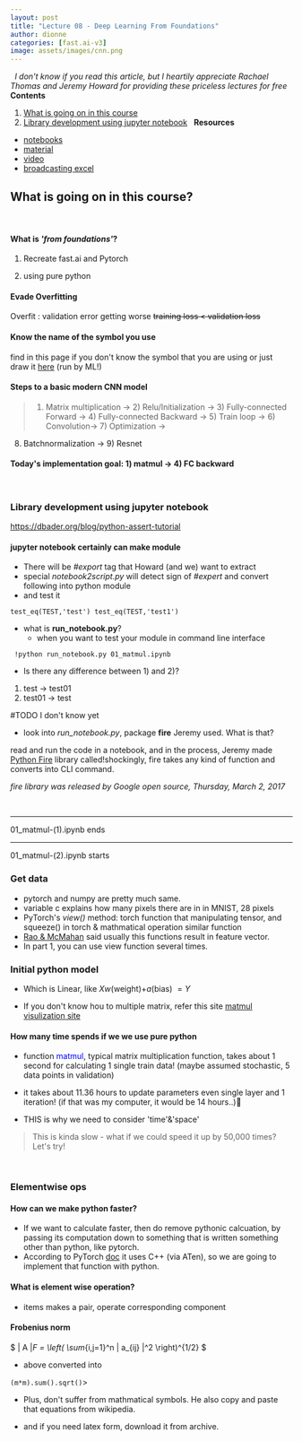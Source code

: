 ```yaml
---
layout: post
title: "Lecture 08 - Deep Learning From Foundations"
author: dionne
categories: [fast.ai-v3]
image: assets/images/cnn.png
---
```


&nbsp;
*I don't know if you read this article, but I heartily appreciate Rachael Thomas and Jeremy Howard for providing these priceless lectures for free*
&nbsp;
**Contents**
&nbsp;
1) [What is going on in this course](#whats-going-on-in-this-course)
2) [Library development using jupyter notebook](#library-development-using-jupyter-notebook)
&nbsp;
**Resources**
- [notebooks](https://github.com/fastai/course-v3/blob/master/nbs/dl2/01_matmul.ipynb)
- [material](https://drive.google.com/file/d/18QwDI25Lf0ld0-cEugu7LxjwTc2NRkha/view)
- [video](https://course.fast.ai/videos/?lesson=8)
- [broadcasting excel](https://docs.google.com/spreadsheets/d/1bIPBcf-p9iqNG8BGmIVlJCFa4jEsbOZvcPXGTYe5pjI/edit#gid=0)
&nbsp;

## What is going on in this course?

&nbsp;
#### What is *'from foundations'*?

1) Recreate fast.ai and Pytorch

2) using pure python
&nbsp;
#### Evade Overfitting 

Overfit : validation error getting worse
~~training loss < validation loss~~
&nbsp;
#### Know the name of the symbol you use

find in this page if you don't know the symbol that you are using[](https://en.wikipedia.org/wiki/List_of_mathematical_symbols) or just draw it [here](http://detexify.kirelabs.org/classify.html) (run by ML!) 

#### Steps to a basic modern CNN model

> 1) Matrix multiplication -> 2) Relu/Initialization -> 3) Fully-connected Forward
-> 4) Fully-connected Backward -> 5) Train loop -> 6) Convolution-> 7) Optimization ->
8) Batchnormalization -> 9) Resnet

#### Today's implementation goal: 1) matmul -> 4) FC backward
&nbsp;
### Library development using jupyter notebook
https://dbader.org/blog/python-assert-tutorial
&nbsp;
#### jupyter notebook certainly can make module

- There will be *#export* tag that Howard (and we) want to extract
- special *notebook2script.py* will detect sign of *#expert* and convert following into python module
&nbsp;
- and test it


<code>test\_eq(TEST,'test')&nbsp;test\_eq(TEST,'test1')</code>
	
- what is **run_notebook.py**?
	- when you want to test your module in command line interface

<code>		!python run\_notebook.py 01_matmul.ipynb</code>

- Is there any difference between 1) and 2)?

1) test -> test01 
2) test01 -> test

\#TODO I don't know yet

- look into *run_notebook.py*, package **fire** Jeremy used. What is that?
 
read and run the code in a notebook, and in the process, Jeremy made [Python Fire](https://opensource.googleblog.com/2017/03/python-fire-command-line.html) library called!shockingly, fire takes any kind of function and converts into CLI command.

*fire library was released by Google open source, Thursday, March 2, 2017*

&nbsp;


---

01_matmul-(1).ipynb ends

---

01_matmul-(2).ipynb starts

### Get data

- pytorch and numpy are pretty much same.
- variable c explains how many pixels there are in in MNIST, 28 pixels
- PyTorch's *view()* method: torch function that manipulating tensor, and squeeze() in torch & mathmatical operation similar function 
- [Rao & McMahan](https://www.oreilly.com/library/view/natural-language-processing/9781491978221/) said usually this functions result in feature vector.
- In part 1, you can use view function several times.
&nbsp;

### Initial python model 

- Which is Linear, like $Xw$(weight)$+a$(bias) $= Y$

- If you don't know hou to multiple matrix, refer this site [matmul visulization site](http://matrixmultiplication.xyz)

#### How many time spends if we we use pure python
- function <span style="color:blue">matmul</span>, typical matrix multiplication function, takes about 1 second for calculating 1 single train data! (maybe assumed stochastic, 5 data points in validation)



- it takes about 11.36 hours to update parameters even single layer and 1 iteration! (if that was my computer, it would be 14 hours..)🤪

- THIS is why we need to consider 'time'&'space'

> This is kinda slow - what if we could speed it up by 50,000 times? Let's try!

&nbsp;

### Elementwise ops 

#### How can we make python faster?

- If we want to calculate faster, then do remove pythonic calcuation, by passing its computation down to something that is written something other than python, like pytorch. 
- According to PyTorch [doc](https://pytorch.org/cppdocs/#aten) it  uses C++ (via ATen), so we are going to implement that function with python.
&nbsp;

#### What is element wise operation?
- items makes a pair, operate corresponding component
&nbsp;

#### Frobenius norm

$ \| A \|_F = \left( \sum_{i,j=1}^n | a_{ij} |^2 \right)^{1/2} $

- above converted into 

<code>(m\*m).sum().sqrt()</code>>


- Plus, don't suffer from mathmatical symbols. He also copy and paste that equations from wikipedia.

- and if you need latex form, download it from archive.
